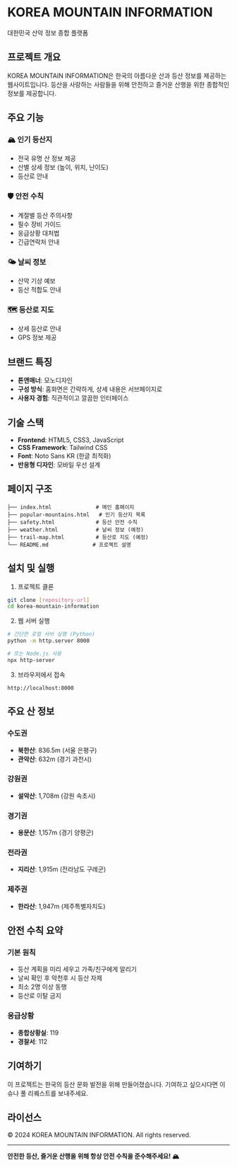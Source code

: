 # KOREA MOUNTAIN INFORMATION

대한민국 산악 정보 종합 플랫폼

## 프로젝트 개요

KOREA MOUNTAIN INFORMATION은 한국의 아름다운 산과 등산 정보를 제공하는 웹사이트입니다. 
등산을 사랑하는 사람들을 위해 안전하고 즐거운 산행을 위한 종합적인 정보를 제공합니다.

## 주요 기능

### 🏔️ 인기 등산지
- 전국 유명 산 정보 제공
- 산별 상세 정보 (높이, 위치, 난이도)
- 등산로 안내

### 🛡️ 안전 수칙
- 계절별 등산 주의사항
- 필수 장비 가이드
- 응급상황 대처법
- 긴급연락처 안내

### 🌤️ 날씨 정보
- 산악 기상 예보
- 등산 적합도 안내

### 🗺️ 등산로 지도
- 상세 등산로 안내
- GPS 정보 제공

## 브랜드 특징

- **톤앤매너**: 모노디자인
- **구성 방식**: 홈화면은 간략하게, 상세 내용은 서브페이지로
- **사용자 경험**: 직관적이고 깔끔한 인터페이스

## 기술 스택

- **Frontend**: HTML5, CSS3, JavaScript
- **CSS Framework**: Tailwind CSS
- **Font**: Noto Sans KR (한글 최적화)
- **반응형 디자인**: 모바일 우선 설계

## 페이지 구조

```
├── index.html              # 메인 홈페이지
├── popular-mountains.html   # 인기 등산지 목록
├── safety.html             # 등산 안전 수칙
├── weather.html            # 날씨 정보 (예정)
├── trail-map.html          # 등산로 지도 (예정)
└── README.md              # 프로젝트 설명
```

## 설치 및 실행

1. 프로젝트 클론
```bash
git clone [repository-url]
cd korea-mountain-information
```

2. 웹 서버 실행
```bash
# 간단한 로컬 서버 실행 (Python)
python -m http.server 8000

# 또는 Node.js 사용
npx http-server
```

3. 브라우저에서 접속
```
http://localhost:8000
```

## 주요 산 정보

### 수도권
- **북한산**: 836.5m (서울 은평구)
- **관악산**: 632m (경기 과천시)

### 강원권
- **설악산**: 1,708m (강원 속초시)

### 경기권
- **용문산**: 1,157m (경기 양평군)

### 전라권
- **지리산**: 1,915m (전라남도 구례군)

### 제주권
- **한라산**: 1,947m (제주특별자치도)

## 안전 수칙 요약

### 기본 원칙
- 등산 계획을 미리 세우고 가족/친구에게 알리기
- 날씨 확인 후 악천후 시 등산 자제
- 최소 2명 이상 동행
- 등산로 이탈 금지

### 응급상황
- **종합상황실**: 119
- **경찰서**: 112

## 기여하기

이 프로젝트는 한국의 등산 문화 발전을 위해 만들어졌습니다. 
기여하고 싶으시다면 이슈나 풀 리퀘스트를 보내주세요.

## 라이선스

© 2024 KOREA MOUNTAIN INFORMATION. All rights reserved.

---

**안전한 등산, 즐거운 산행을 위해 항상 안전 수칙을 준수해주세요! 🏔️**
